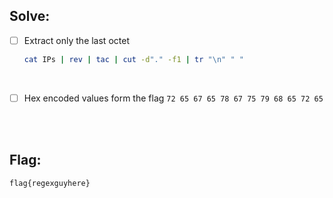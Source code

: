 ## Solve:

- [ ] Extract only the last octet
  ```bash
  cat IPs | rev | tac | cut -d"." -f1 | tr "\n" " "
  ```

<br>

- [ ] Hex encoded values form the flag
  `72 65 67 65 78 67 75 79 68 65 72 65`
  
<br><br>

## Flag:
`flag{regexguyhere}`
